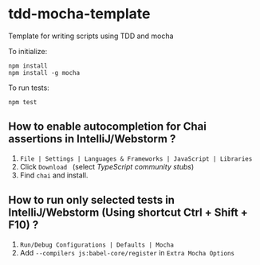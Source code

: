 # tdd-mocha-template
Template for writing scripts using TDD and mocha

To initialize:
```
npm install
npm install -g mocha
```

To run tests:
```
npm test
```

## How to enable autocompletion for Chai assertions in IntelliJ/Webstorm ?
1. `File | Settings | Languages & Frameworks | JavaScript | Libraries`
2. Click `Download ` (select *TypeScript community stubs*)
3. Find `chai` and install.

 
## How to run only selected tests in IntelliJ/Webstorm (Using shortcut Ctrl + Shift + F10) ?
1. `Run/Debug Configurations | Defaults | Mocha`
2. Add `--compilers js:babel-core/register` in `Extra Mocha Options`
